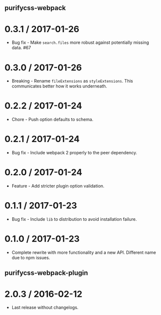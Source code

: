 ## purifycss-webpack

0.3.1 / 2017-01-26
==================

  * Bug fix - Make `search.files` more robust against potentially missing data. #67

0.3.0 / 2017-01-26
==================

  * Breaking - Rename `fileExtensions` as `styleExtensions`. This communicates better how it works underneath.

0.2.2 / 2017-01-24
==================

  * Chore - Push option defaults to schema.

0.2.1 / 2017-01-24
==================

  * Bug fix - Include webpack 2 properly to the peer dependency.

0.2.0 / 2017-01-24
==================

  * Feature - Add stricter plugin option validation.

0.1.1 / 2017-01-23
==================

  * Bug fix - Include `lib` to distribution to avoid installation failure.

0.1.0 / 2017-01-23
==================

  * Complete rewrite with more functionality and a new API. Different name due to npm issues.

## purifycss-webpack-plugin

2.0.3 / 2016-02-12
==================

  * Last release without changelogs.
